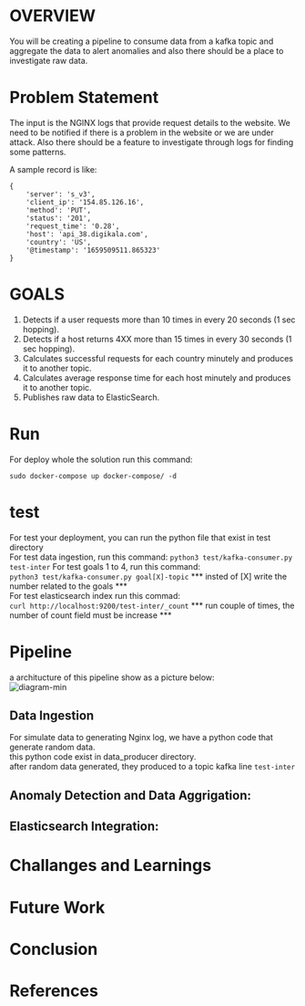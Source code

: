 # OVERVIEW
You will be creating a pipeline to consume data from a kafka topic and aggregate the data to alert anomalies and also there should be a place to investigate raw data.

# Problem Statement
The input is the NGINX logs that provide request details to the website. We need to be notified if there is a problem in the website or we are under attack. Also there should be a feature to investigate through logs for finding some patterns.

A sample record is like:  
```
{
    'server': 's_v3',
    'client_ip': '154.85.126.16',
    'method': 'PUT',
    'status': '201',
    'request_time': '0.28',
    'host': 'api_38.digikala.com',
    'country': 'US',
    '@timestamp': '1659509511.865323'
}
```

# GOALS
1. Detects if a user requests more than 10 times in every 20 seconds (1 sec hopping).
2. Detects if a host returns 4XX more than 15 times in every 30 seconds (1 sec hopping).
3. Calculates successful requests for each country minutely and produces it to another topic.
4. Calculates average response time for each host minutely and produces it to another topic.
5. Publishes raw data to ElasticSearch.

# Run
For deploy whole the solution run this command:
```
sudo docker-compose up docker-compose/ -d
```

# test
For test your deployment, you can run the python file that exist in test directory  
For test data ingestion, run this command:
```python3 test/kafka-consumer.py test-inter```
For test goals 1 to 4, run this command:  
```python3 test/kafka-consumer.py goal[X]-topic```
*** insted of [X] write the number related to the goals ***  
For test elasticsearch index run this commad:  
```curl http://localhost:9200/test-inter/_count```
*** run couple of times, the number of count field must be increase ***

# Pipeline
a architucture of this pipeline show as a picture below:  
![diagram-min](https://github.com/aliSadegh/Spark-Kafka-example/assets/24531562/307d453b-cef1-400c-8617-c415cdf8b775)

## Data Ingestion
For simulate data to generating Nginx log, we have a python code that generate random data.  
this python code exist in data_producer directory.  
after random data generated, they produced to a topic kafka line ```test-inter``` 

## Anomaly Detection and Data Aggrigation:


## Elasticsearch Integration:

# Challanges and Learnings

# Future Work

# Conclusion

# References